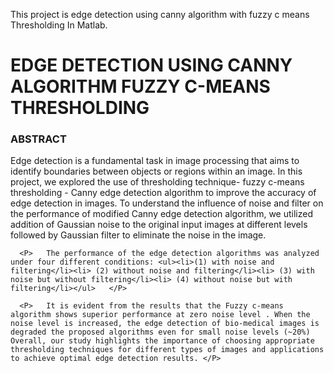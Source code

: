 
This project is edge detection using canny algorithm with fuzzy c means Thresholding In Matlab.

<h1>EDGE DETECTION USING CANNY ALGORITHM FUZZY C-MEANS THRESHOLDING</h1>
<h3> ABSTRACT</h3>
  <P>   Edge detection is a fundamental task in image processing that aims to identify boundaries between objects or regions within an image. In this project, we explored the use of thresholding technique- fuzzy c-means thresholding -  Canny edge detection algorithm to improve the accuracy of edge detection in images. To understand the influence of noise and filter on the performance of modified Canny edge detection algorithm, we utilized addition of Gaussian noise to the original input images at different levels followed by Gaussian filter to eliminate the noise in the image. </P>  
      
      <P>   The performance of the edge detection algorithms was analyzed under four different conditions: <ul><li>(1) with noise and filtering</li><li> (2) without noise and filtering</li><li> (3) with noise but without filtering</li><li> (4) without noise but with filtering</li></ul>   </P>  
      
      <P>   It is evident from the results that the Fuzzy c-means algorithm shows superior performance at zero noise level . When the noise level is increased, the edge detection of bio-medical images is degraded the proposed algorithms even for small noise levels (~20%) Overall, our study highlights the importance of choosing appropriate thresholding techniques for different types of images and applications to achieve optimal edge detection results. </P>  

